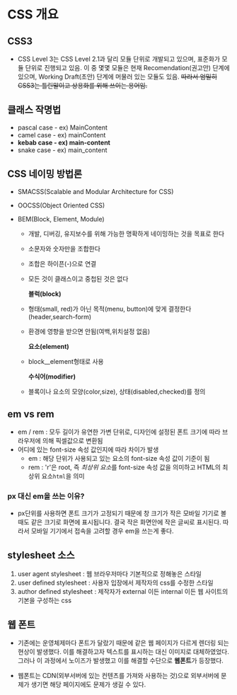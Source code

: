 # CSS 개요

## CSS3

- CSS Level 3는 CSS Level 2.1과 달리 모듈 단위로 개발되고 있으며, 표준화가 모듈 단위로 진행되고 있음. 이 중 몇몇 모듈은 현재 Recomendation(권고안) 단계에 있으며, Working Draft(초안) 단계에 머물러 있는 모듈도 있음. <del>따라서 엄밀히 CSS3는 틀린말이고 상용화를 위해 쓰이는 용어임.</del>



## 클래스 작명법

<ul>
    <li>pascal case - ex) MainContent</li>
    <li>camel case - ex) mainContent</li>
    <strong><li>kebab case - ex) main-content</li></strong>
    <li>snake case - ex) main_content</li>
</ul>



## CSS 네이밍 방법론

- SMACSS(Scalable and Modular Architecture for CSS)

- OOCSS(Object Oriented CSS)

- BEM(Block, Element, Module)

  - 개발, 디버깅, 유지보수를 위해 가능한 명확하게 네이밍하는 것을 목표로 한다

  - 소문자와 숫자만을 조합한다

  - 조합은 하이픈(-)으로 연결

  - 모든 것이 클래스이고 중첩된 것은 없다

    

    **블럭(block)**

  - 형태(small, red)가 아닌 목적(menu, button)에 맞게 결정한다(header,search-form)

  - 환경에 영향을 받으면 안됨(여백,위치설정 없음)

    

    **요소(element)**

  - block__element형태로 사용

    

    **수식어(modifier)**

  - 블록이나 요소의 모양(color,size), 상태(disabled,checked)를 정의



## em vs rem

- em / rem : 모두 길이가 유연한 가변 단위로, 디자인에 설정된 폰트 크기에 따라 브라우저에 의해 픽셀값으로 변환됨
- 어디에 있는 font-size 속성 값인지에 따라 차이가 발생
  - em : 해당 단위가 사용되고 있는 요소의 font-size 속성 값이 기준이 됨
  - rem : 'r'은 root, 즉 *최상위 요소*를 font-size 속성 값을 의미하고 HTML의 최상위 요소<code>html</code>을 의미



### px 대신 em을 쓰는 이유?

- px단위를 사용하면 폰트 크기가 고정되기 때문에 창 크기가 작은 모바일 기기로 볼때도 같은 크기로 화면에 표시됩니다. 결국 작은 화면안에 작은 글씨로 표시된다. 따라서 모바일 기기에서 접속을 고려할 경우 em을 쓰는게 좋다.



## stylesheet 소스

1. user agent stylesheet : 웹 브라우저마다 기본적으로 정해놓은 스타일
2. user defined stylesheet : 사용자 입장에서 제작자의 css를 수정한 스타일
3. author defined stylesheet : 제작자가 external 이든 internal 이든 웹 사이트의 기본을 구성하는 css



## 웹 폰트

- 기존에는 운영체제마다 폰트가 달랐기 때문에 같은 웹 페이지가 다르게 렌더링 되는 현상이 발생했다. 이를 해결하고자 텍스트를 표시하는 대신 이미지로 대체하였었다. 그러나 이 과정에서 노이즈가 발생했고 이를 해결할 수단으로 **웹폰트**가 등장했다.

- 웹폰트는 CDN(외부서버에 있는 컨텐츠를 가져와 사용하는 것)으로 외부서버에 문제가 생기면 해당 페이지에도 문제가 생길 수 있다.